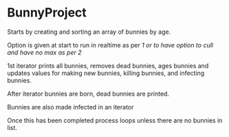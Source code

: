# BunnyProject

Starts by creating and sorting an array of bunnies by age.

Option is given at start to run in realtime as per *1 or to have option to cull and have no max as per 2*

1st iterator prints all bunnies, removes dead bunnies, ages bunnies and updates values for making new bunnies, killing bunnies, and infecting bunnies.

After iterator bunnies are born, dead bunnies are printed.

Bunnies are also made infected in an iterator

Once this has been completed process loops unless there are no bunnies in list.
